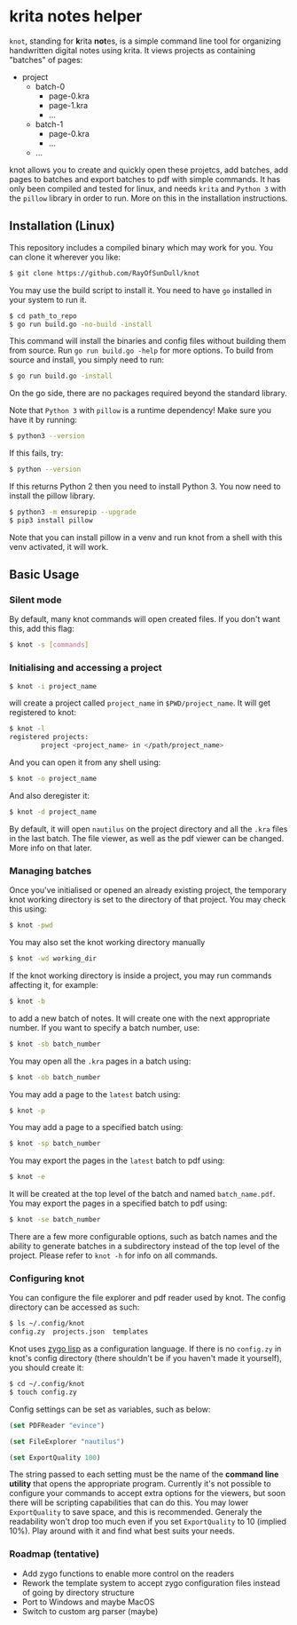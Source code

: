 # krita notes helper

`knot`, standing for **k**rita **not**es, is a simple command line tool for organizing handwritten digital notes using krita. It views projects as containing "batches" of pages:

* project
    * batch-0
        - page-0.kra
        - page-1.kra
        - ...
    * batch-1
        - page-0.kra
        - ...
    * ...

knot allows you to create and quickly open these projetcs, add batches, add pages to batches and export batches to pdf with simple commands. It has only been compiled and tested for linux, and needs ``krita`` and ``Python 3`` with the ``pillow`` library in order to run. More on this in the installation instructions.

## Installation (Linux)
This repository includes a compiled binary which may work for you. You can clone it wherever you like:
```sh
$ git clone https://github.com/RayOfSunDull/knot
```
You may use the build script to install it. You need to have ``go`` installed in your system to run it.
```sh
$ cd path_to_repo
$ go run build.go -no-build -install
```
This command will install the binaries and config files without building them from source. Run ``go run build.go -help`` for more options. To build from source and install, you simply need to run:
```sh
$ go run build.go -install
```
On the go side, there are no packages required beyond the standard library. 

Note that ``Python 3`` with ``pillow`` is a runtime dependency! Make sure you have it by running:
```sh
$ python3 --version
```
If this fails, try:
```sh
$ python --version
```
If this returns Python 2 then you need to install Python 3. You now need to install the pillow library.
```sh
$ python3 -m ensurepip --upgrade
$ pip3 install pillow
```
Note that you can install pillow in a venv and run knot from a shell with this venv activated, it will work.

## Basic Usage
### Silent mode

By default, many knot commands will open created files. If you don't want this, add this flag:
```sh
$ knot -s [commands]
```
### Initialising and accessing a project
```sh
$ knot -i project_name
```
will create a project called `project_name` in `$PWD/project_name`. It will get registered to knot:
```sh
$ knot -l
registered projects:
        project <project_name> in </path/project_name>
```
And you can open it from any shell using:
```sh
$ knot -o project_name
```
And also deregister it:
```sh
$ knot -d project_name
```
By default, it will open `nautilus` on the project directory and all the `.kra` files in the last batch. The file viewer, as well as the pdf viewer can be changed. More info on that later.

### Managing batches
Once you've initialised or opened an already existing project, the temporary knot working directory is set to the directory of that project. You may check this using:
```sh
$ knot -pwd
```
You may also set the knot working directory manually
```sh
$ knot -wd working_dir
```
If the knot working directory is inside a project, you may run commands affecting it, for example:
```sh
$ knot -b
```
to add a new batch of notes. It will create one with the next appropriate number. If you want to specify a batch number, use:
```sh
$ knot -sb batch_number
```
You may open all the `.kra` pages in a batch using:
```sh
$ knot -ob batch_number
```
You may add a page to the `latest` batch using:
```sh
$ knot -p
```
You may add a page to a specified batch using:
```sh
$ knot -sp batch_number
```
You may export the pages in the `latest` batch to pdf using:
```sh
$ knot -e
```
It will be created at the top level of the batch and named `batch_name.pdf`. You may export the pages in a specified batch to pdf using:
```sh
$ knot -se batch_number
```
There are a few more configurable options, such as batch names and the ability to generate batches in a subdirectory instead of the top level of the project. Please refer to `knot -h` for info on all commands.

### Configuring knot
You can configure the file explorer and pdf reader used by knot. The config directory can be accessed as such:
```sh
$ ls ~/.config/knot
config.zy  projects.json  templates
```
Knot uses [zygo lisp](https://github.com/glycerine/zygomys) as a configuration language. If there is no ``config.zy`` in knot's config directory (there shouldn't be if you haven't made it yourself), you should create it:
```sh
$ cd ~/.config/knot
$ touch config.zy
```
Config settings can be set as variables, such as below:
```lisp
(set PDFReader "evince")

(set FileExplorer "nautilus")

(set ExportQuality 100)
```
The string passed to each setting must be the name of the **command line utility** that opens the appropriate program. Currently it's not possible to configure your commands to accept extra options for the viewers, but soon there will be scripting capabilities that can do this. You may lower ``ExportQuality`` to save space, and this is recommended. Generaly the readability won't drop too much even if you set ``ExportQuality`` to 10 (implied 10%). Play around with it and find what best suits your needs.

### Roadmap (tentative)
* Add zygo functions to enable more control on the readers
* Rework the template system to accept zygo configuration files instead of going by directory structure
* Port to Windows and maybe MacOS
* Switch to custom arg parser (maybe)
